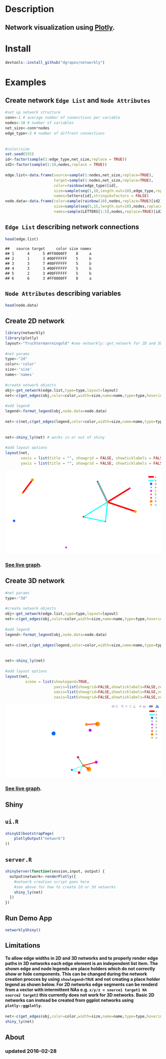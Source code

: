 
# Description
## Network visualization using [Plotly](https://github.com/ropensci/plotly).

# Install

```r
devtools::install_github("dgrapov/networkly")
```

# Examples
## Create network `Edge List` and `Node Attributes`

```r
#set up network structure
conn<-1 # average number of conenctions per variable
nodes<-10 # number of variables
net_size<-conn*nodes
edge_type<-2 # number of diffrent connections


#color/size
set.seed(555)
id<-factor(sample(1:edge_type,net_size,replace = TRUE))
id2<-factor(sample(1:10,nodes,replace = TRUE))

edge.list<-data.frame(source=sample(1:nodes,net_size,replace=TRUE),
                      target=sample(1:nodes,net_size,replace=TRUE),
                      color=rainbow(edge_type)[id],
                      size=sample(seq(1,10,length.out=10),edge_type,replace=TRUE)[id],
                      names=letters[id],stringsAsFactors = FALSE)
node.data<-data.frame(color=sample(rainbow(10),nodes,replace=TRUE)[id2],
                      size=sample(seq(5,15,length.out=10),nodes,replace=TRUE)[id2],
                      names=sample(LETTERS[1:5],nodes,replace=TRUE)[id2],stringsAsFactors = FALSE)
```
## `Edge List` describing network connections

```r
head(edge.list)
```

```
##   source target     color size names
## 1      4      5 #FF0000FF    8     a
## 2      1      3 #00FFFFFF    5     b
## 3      3      7 #00FFFFFF    5     b
## 4      3      3 #00FFFFFF    5     b
## 5      2      3 #00FFFFFF    5     b
## 6      6      3 #FF0000FF    8     a
```

## `Node Attributes` describing variables

```r
head(node.data)
```

## Create 2D network

```r
library(networkly)
library(plotly)
layout<-"fruchtermanreingold" #see networkly::get_network for 2D and 3D options

#net params
type<-"2d"
color<-'color'
size<-'size'
name<-'names'

#create network objects
obj<-get_network(edge.list,type=type,layout=layout)
net<-c(get_edges(obj,color=color,width=size,name=name,type=type,hoverinfo="none",showlegend=FALSE),get_nodes(obj,node.data,color=color,size=size,name=name,type=type,hoverinfo="name",showlegend=FALSE))

#add legend
legend<-format_legend(obj,node.data=node.data)

net<-c(net,c(get_edges(legend,color=color,width=size,name=name,type=type,hoverinfo="none",showlegend=TRUE),get_nodes(legend,node.data=legend$node.data,color=color,size=size,name=name,type=type,hoverinfo="name",showlegend=TRUE)))


net<-shiny_ly(net) # works in or out of shiny

#add layout options
layout(net,
       xaxis = list(title = "", showgrid = FALSE, showticklabels = FALSE, zeroline = FALSE, hoverformat = '.2f'),
       yaxis = list(title = "", showgrid = FALSE, showticklabels = FALSE, zeroline = FALSE, hoverformat = '.2f'))
```

![](inst/www/img/2dnetwork.png)

### [See live graph](http://dgrapov.github.io/networkly/).

## Create 3D network

```r
#net params
type<-"3d"

#create network objects
obj<-get_network(edge.list,type=type,layout=layout)
net<-c(get_edges(obj,color=color,width=size,name=name,type=type,hoverinfo="none",showlegend=FALSE),get_nodes(obj,node.data,color=color,size=size,name=name,type=type,hoverinfo="name",showlegend=FALSE))

#add legend
legend<-format_legend(obj,node.data=node.data)

net<-c(net,c(get_edges(legend,color=color,width=size,name=name,type=type,hoverinfo="none",showlegend=TRUE),get_nodes(legend,node.data=legend$node.data,color=color,size=size,name=name,type=type,hoverinfo="name",showlegend=TRUE)))


net<-shiny_ly(net) 

#add layout options
layout(net,
         scene = list(showlegend=TRUE,
                      yaxis=list(showgrid=FALSE,showticklabels=FALSE,zeroline=FALSE,title=""),
                      xaxis=list(showgrid=FALSE,showticklabels=FALSE,zeroline=FALSE,title=""),
                      zaxis=list(showgrid=FALSE,showticklabels=FALSE,zeroline=FALSE,title="")))
```

![](inst/www/img/3dnetwork.png)

### [See live graph](http://dgrapov.github.io/networkly/).

## Shiny
## `ui.R`

```r
shinyUI(bootstrapPage(
    plotlyOutput("network")
))
```
## `server.R` 

```r
shinyServer(function(session,input, output) {
  output$network<-renderPlotly({
    #network creation script goes here
    #see above for how to create 2d or 3d networks
    shiny_ly(net)
  })
})
```
## Run Demo App

```r
networklyShiny()
```

## Limitations
#### To allow edge widths in 2D and 3D networks and to properly render edge paths in 3D networks each edge element is an independent list item. The shown edge and node legends are place holders which do not correctly show or hide components. This can be changed during the network creation procces by using `showlegend=TRUE` and not creating a place holder legend as shown below. For 2D networks edge segments can be renderd from a vector with intermittent NAs e.g. `x/y/z = source1 target1 NA source2 target2` this currently does not work for 3D networks. Basic 2D networks can instead be created from ggplot networks using `plotly::ggplotly`.

```r
net<-c(get_edges(obj,color=color,width=size,name=name,type=type,hoverinfo="none",showlegend=TRUE),get_nodes(obj,node.data,color=color,size=size,name=name,type=type,hoverinfo="name",showlegend=TRUE))
shiny_ly(net)
```

## About
### updated 2016-02-28



